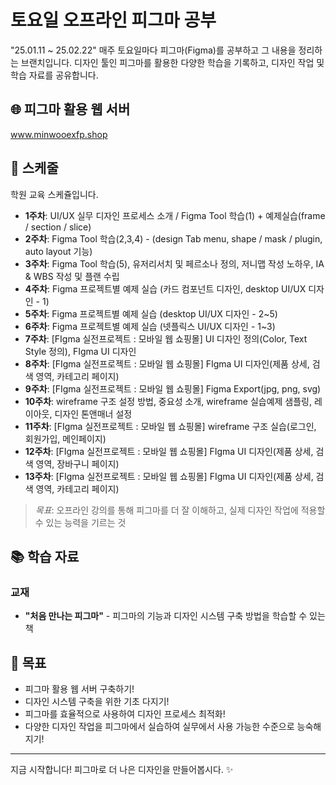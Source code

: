 # 토요일 오프라인 피그마 공부

"25.01.11 ~ 25.02.22" 매주 토요일마다 피그마(Figma)를 공부하고 그 내용을 정리하는 브랜치입니다.
디자인 툴인 피그마를 활용한 다양한 학습을 기록하고, 디자인 작업 및 학습 자료를 공유합니다.

## 🌐 피그마 활용 웹 서버

www.minwooexfp.shop

## 📅 스케줄

학원 교육 스케쥴입니다.

- **1주차**: UI/UX 실무 디자인 프로세스 소개 / Figma Tool 학습(1) + 예제실습(frame / section / slice)
- **2주차**: Figma Tool 학습(2,3,4) - (design Tab menu, shape / mask / plugin, auto layout 기능)
- **3주차**: Figma Tool 학습(5), 유저리서치 및 페르소나 정의, 저니맵 작성 노하우, IA & WBS 작성 및 플랜 수립
- **4주차**: Figma 프로젝트별 예제 실습 (카드 컴포넌트 디자인, desktop UI/UX 디자인 - 1)
- **5주차**: Figma 프로젝트별 예제 실습 (desktop UI/UX 디자인 - 2~5)
- **6주차**: Figma 프로젝트별 예제 실습 (넷플릭스 UI/UX 디자인 - 1~3)
- **7주차**: [FIgma 실전프로젝트 : 모바일 웹 쇼핑몰] UI 디자인 정의(Color, Text Style 정의), FIgma UI 디자인
- **8주차**: [FIgma 실전프로젝트 : 모바일 웹 쇼핑몰] FIgma UI 디자인(제품 상세, 검색 영역, 카테고리 페이지)
- **9주차**: [FIgma 실전프로젝트 : 모바일 웹 쇼핑몰] Figma Export(jpg, png, svg)
- **10주차**: wireframe 구조 설정 방법, 중요성 소개, wireframe 실습예제 샘플링, 레이아웃, 디자인 톤앤매너 설정
- **11주차**: [FIgma 실전프로젝트 : 모바일 웹 쇼핑몰] wireframe 구조 실습(로그인, 회원가입, 메인페이지)
- **12주차**: [FIgma 실전프로젝트 : 모바일 웹 쇼핑몰] FIgma UI 디자인(제품 상세, 검색 영역, 장바구니 페이지)
- **13주차**: [FIgma 실전프로젝트 : 모바일 웹 쇼핑몰] FIgma UI 디자인(제품 상세, 검색 영역, 카테고리 페이지)

> *목표*: 오프라인 강의를 통해 피그마를 더 잘 이해하고, 실제 디자인 작업에 적용할 수 있는 능력을 기르는 것

## 📚 학습 자료

### 교재

- **"처음 만나는 피그마"** - 피그마의 기능과 디자인 시스템 구축 방법을 학습할 수 있는 책

## 🎯 목표

- 피그마 활용 웹 서버 구축하기!
- 디자인 시스템 구축을 위한 기초 다지기!
- 피그마를 효율적으로 사용하여 디자인 프로세스 최적화!
- 다양한 디자인 작업을 피그마에서 실습하여 실무에서 사용 가능한 수준으로 능숙해지기!

---

지금 시작합니다! 피그마로 더 나은 디자인을 만들어봅시다. ✨
